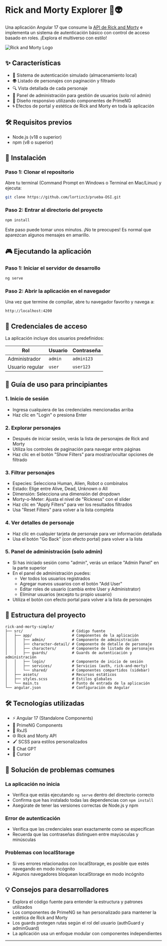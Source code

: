 # Rick and Morty Explorer 🧪👽

Una aplicación Angular 17 que consume la [API de Rick and Morty](https://rickandmortyapi.com/) e implementa un sistema de autenticación básico con control de acceso basado en roles. ¡Explora el multiverso con estilo!

![Rick and Morty Logo](https://upload.wikimedia.org/wikipedia/commons/thumb/b/b1/Rick_and_Morty.svg/1200px-Rick_and_Morty.svg.png)

## ✨ Características

- 🔐 Sistema de autenticación simulado (almacenamiento local)
- 👽 Listado de personajes con paginación y filtrado
- 🔍 Vista detallada de cada personaje
- 👑 Panel de administración para gestión de usuarios (solo rol admin)
- 📱 Diseño responsivo utilizando componentes de PrimeNG
- 🌀 Efectos de portal y estética de Rick and Morty en toda la aplicación

## 🛠️ Requisitos previos

- Node.js (v18 o superior)
- npm (v8 o superior)

## 🚀 Instalación

### Paso 1: Clonar el repositorio

Abre tu terminal (Command Prompt en Windows o Terminal en Mac/Linux) y ejecuta:

```bash
git clone https://github.com/lortizc3/prueba-DSI.git
```

### Paso 2: Entrar al directorio del proyecto


```bash
npm install
```
Este paso puede tomar unos minutos. ¡No te preocupes! Es normal que aparezcan algunos mensajes en amarillo.

## 🎮 Ejecutando la aplicación

### Paso 1: Iniciar el servidor de desarrollo

```bash
ng serve
```

### Paso 2: Abrir la aplicación en el navegador

Una vez que termine de compilar, abre tu navegador favorito y navega a:
```
http://localhost:4200
```

## 🔑 Credenciales de acceso

La aplicación incluye dos usuarios predefinidos:

| Rol | Usuario | Contraseña |
|-----|---------|------------|
| Administrador | `admin` | `admin123` |
| Usuario regular | `user` | `user123` |

## 📱 Guía de uso para principiantes

### 1. Inicio de sesión
- Ingresa cualquiera de las credenciales mencionadas arriba
- Haz clic en "Login" o presiona Enter

### 2. Explorar personajes
- Después de iniciar sesión, verás la lista de personajes de Rick and Morty
- Utiliza los controles de paginación para navegar entre páginas
- Haz clic en el botón "Show Filters" para mostrar/ocultar opciones de filtrado

### 3. Filtrar personajes
- Especies: Selecciona Human, Alien, Robot o combínalos
- Estado: Elige entre Alive, Dead, Unknown o All
- Dimensión: Selecciona una dimensión del dropdown
- Morty-o-Meter: Ajusta el nivel de "Rickness" con el slider
- Haz clic en "Apply Filters" para ver los resultados filtrados
- Usa "Reset Filters" para volver a la lista completa

### 4. Ver detalles de personaje
- Haz clic en cualquier tarjeta de personaje para ver información detallada
- Usa el botón "Go Back" (con efecto portal) para volver a la lista

### 5. Panel de administración (solo admin)
- Si has iniciado sesión como "admin", verás un enlace "Admin Panel" en la parte superior
- En el panel de administración puedes:
  - Ver todos los usuarios registrados
  - Agregar nuevos usuarios con el botón "Add User"
  - Editar roles de usuario (cambia entre User y Administrator)
  - Eliminar usuarios (excepto tu propio usuario)
- Utiliza el botón con efecto portal para volver a la lista de personajes

## 🧠 Estructura del proyecto

```
rick-and-morty-simple/
├── src/                      # Código fuente
│   ├── app/                  # Componentes de la aplicación
│   │   ├── admin/            # Componente de administración
│   │   ├── character-detail/ # Componente de detalle de personaje
│   │   ├── characters/       # Componente de listado de personajes
│   │   ├── guards/           # Guards de autenticación y administración
│   │   ├── login/            # Componente de inicio de sesión
│   │   ├── services/         # Servicios (auth, rick-and-morty)
│   │   └── shared/           # Componentes compartidos (sidebar)
│   ├── assets/               # Recursos estáticos
│   ├── styles.scss           # Estilos globales
│   └── main.ts               # Punto de entrada de la aplicación
└── angular.json              # Configuración de Angular
```

## 🛠️ Tecnologías utilizadas

- ⚡ Angular 17 (Standalone Components)
- 🎨 PrimeNG Components
- 🔄 RxJS
- 🌐 Rick and Morty API
- 🖌️ SCSS para estilos personalizados
- 👾 Chat GPT
- 👾 Cursor

## 🤔 Solución de problemas comunes

### La aplicación no inicia
- Verifica que estás ejecutando `ng serve` dentro del directorio correcto
- Confirma que has instalado todas las dependencias con `npm install`
- Asegúrate de tener las versiones correctas de Node.js y npm

### Error de autenticación
- Verifica que las credenciales sean exactamente como se especifican
- Recuerda que las contraseñas distinguen entre mayúsculas y minúsculas

### Problemas con localStorage
- Si ves errores relacionados con localStorage, es posible que estés navegando en modo incógnito
- Algunos navegadores bloquean localStorage en modo incógnito

## 💡 Consejos para desarrolladores

- Explora el código fuente para entender la estructura y patrones utilizados
- Los componentes de PrimeNG se han personalizado para mantener la estética de Rick and Morty
- Los guards protegen rutas según el rol del usuario (authGuard y adminGuard)
- La aplicación usa un enfoque modular con componentes independientes

---
